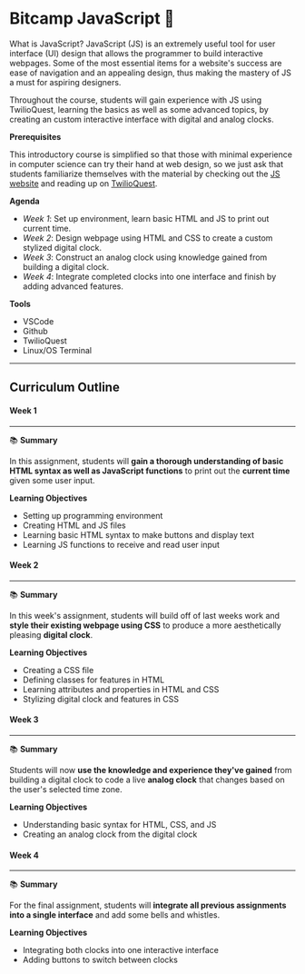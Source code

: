 # Bitcamp JavaScript :rocket: 

What is JavaScript? JavaScript (JS) is an extremely useful tool for user interface (UI) design that allows the programmer to build interactive webpages. Some of the most essential items for a website's success are ease of navigation and an appealing design, thus making the mastery of JS a must for aspiring designers.

Throughout the course, students will gain experience with JS using TwilioQuest, learning the basics as well as some advanced topics, by creating an custom interactive interface with digital and analog clocks.

**Prerequisites**

This introductory course is simplified so that those with minimal experience in computer science can try their hand at web design, so we just ask that students familiarize themselves with the material by checking out the [JS website](https://www.javascript.com) and reading up on [TwilioQuest](https://www.twilio.com/quest).

**Agenda**

* *Week 1*: Set up environment, learn basic HTML and JS to print out current time.
* *Week 2*: Design webpage using HTML and CSS to create a custom stylized digital clock.
* *Week 3*: Construct an analog clock using knowledge gained from building a digital clock.
* *Week 4*: Integrate completed clocks into one interface and finish by adding advanced features.

**Tools**

* VSCode
* Github 
* TwilioQuest
* Linux/OS Terminal

---

## Curriculum Outline

#### **Week 1**

***

📚 **Summary**

In this assignment, students will **gain a thorough understanding of basic HTML syntax as well as JavaScript functions** to print out the **current time** given some user input. 

**Learning Objectives**

- Setting up programming environment
- Creating HTML and JS files
- Learning basic HTML syntax to make buttons and display text
- Learning JS functions to receive and read user input

#### **Week 2**

***

📚 **Summary**

In this week's assignment, students will build off of last weeks work and **style their existing webpage using CSS** to produce a more aesthetically pleasing **digital clock**.

**Learning Objectives**

- Creating a CSS file
- Defining classes for features in HTML
- Learning attributes and properties in HTML and CSS
- Stylizing digital clock and features in CSS

#### **Week 3**

***

:books: **Summary**

Students will now **use the knowledge and experience they've gained** from building a digital clock to code a live **analog clock** that changes based on the user's selected time zone.

**Learning Objectives**

- Understanding basic syntax for HTML, CSS, and JS
- Creating an analog clock from the digital clock

#### **Week 4**

***

:books: **Summary**

For the final assignment, students will **integrate all previous assignments into a single interface** and add some bells and whistles.

**Learning Objectives**

- Integrating both clocks into one interactive interface
- Adding buttons to switch between clocks
